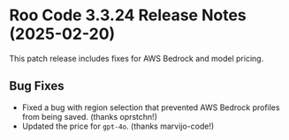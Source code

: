 # Roo Code 3.3.24 Release Notes (2025-02-20)

This patch release includes fixes for AWS Bedrock and model pricing.

## Bug Fixes

*   Fixed a bug with region selection that prevented AWS Bedrock profiles from being saved. (thanks oprstchn!)
*   Updated the price for `gpt-4o`. (thanks marvijo-code!)